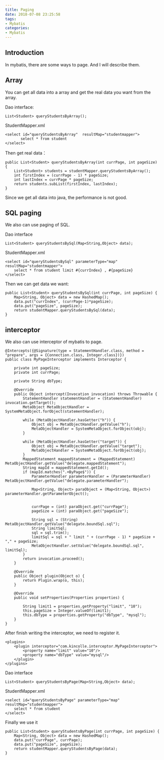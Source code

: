```yaml
---
title: Paging
date: 2018-07-08 23:25:58
tags:
- Mybatis
categories:
- Mybatis
---
```


## Introduction
In mybatis, there are some ways to page. And I will describe them.

## Array
You can get all data into a array and get the real data you want from the array.

Dao interface:

	List<Student> queryStudentsByArray();

StudentMapper.xml

	<select id="queryStudentsByArray"  resultMap="studentmapper">
	       select * from student
	</select>


Then get real data：
 	
    public List<Student> queryStudentsByArray(int currPage, int pageSize) {
        List<Student> students = studentMapper.queryStudentsByArray();
        int firstIndex = (currPage - 1) * pageSize;
        int lastIndex = currPage * pageSize;
        return students.subList(firstIndex, lastIndex);
    }

Since we get all data into java, the performance is not good.

## SQL paging
We also can use paging of SQL. 	

Dao interface

	List<Student> queryStudentsBySql(Map<String,Object> data);

StudentMapper.xml

	<select id="queryStudentsBySql" parameterType="map" resultMap="studentmapper">
	    select * from student limit #{currIndex} , #{pageSize}
	</select>


Then we can get data we want:

    public List<Student> queryStudentsBySql(int currPage, int pageSize) {
        Map<String, Object> data = new HashedMap();
        data.put("currIndex", (currPage-1)*pageSize);
        data.put("pageSize", pageSize);
        return studentMapper.queryStudentsBySql(data);
    }

## interceptor
We also can use interceptor of mybatis to page.

	@Intercepts({@Signature(type = StatementHandler.class, method = "prepare", args = {Connection.class, Integer.class})})
	public class MyPageInterceptor implements Interceptor {
	
	    private int pageSize;
	    private int currPage;
	
	    private String dbType;
	
	    @Override
	    public Object intercept(Invocation invocation) throws Throwable {
	        StatementHandler statementHandler = (StatementHandler) invocation.getTarget();
	        MetaObject MetaObjectHandler = SystemMetaObject.forObject(statementHandler);
	
	        while (MetaObjectHandler.hasGetter("h")) {
	            Object obj = MetaObjectHandler.getValue("h");
	            MetaObjectHandler = SystemMetaObject.forObject(obj);
	        }
	
	        while (MetaObjectHandler.hasGetter("target")) {
	            Object obj = MetaObjectHandler.getValue("target");
	            MetaObjectHandler = SystemMetaObject.forObject(obj);
	        }
	        MappedStatement mappedStatement = (MappedStatement) MetaObjectHandler.getValue("delegate.mappedStatement");
	        String mapId = mappedStatement.getId();
	        if (mapId.matches(".+ByPage$")) {
	            ParameterHandler parameterHandler = (ParameterHandler) MetaObjectHandler.getValue("delegate.parameterHandler");
	
	            Map<String, Object> paraObject = (Map<String, Object>) parameterHandler.getParameterObject();
	
	
	            currPage = (int) paraObject.get("currPage");
	            pageSize = (int) paraObject.get("pageSize");
	
	            String sql = (String) MetaObjectHandler.getValue("delegate.boundSql.sql");
	            String limitSql;
	            sql = sql.trim();
	            limitSql = sql + " limit " + (currPage - 1) * pageSize + "," + pageSize;
	            MetaObjectHandler.setValue("delegate.boundSql.sql", limitSql);
	        }
	        return invocation.proceed();
	    }
	
	    @Override
	    public Object plugin(Object o) {
	        return Plugin.wrap(o, this);
	    }
	
	    @Override
	    public void setProperties(Properties properties) {
	
	        String limit1 = properties.getProperty("limit", "10");
	        this.pageSize = Integer.valueOf(limit1);
	        this.dbType = properties.getProperty("dbType", "mysql");
	    }
	}

After finish writing the interceptor, we need to register it.

    <plugins>
        <plugin interceptor="com.kincolle.interceptor.MyPageInterceptor">
            <property name="limit" value="10"/>
            <property name="dbType" value="mysql"/>
        </plugin>
    </plugins>


Dao interface

	List<Student> queryStudentsByPage(Map<String,Object> data);

StudentMapper.xml
    
    <select id="queryStudentsByPage" parameterType="map" resultMap="studentmapper">
        select * from student
    </select>

Finally we use it

    public List<Student> queryStudentsByPage(int currPage, int pageSize) {
        Map<String, Object> data = new HashedMap();
        data.put("currPage", currPage);
        data.put("pageSize", pageSize);
        return studentMapper.queryStudentsByPage(data);
    }



